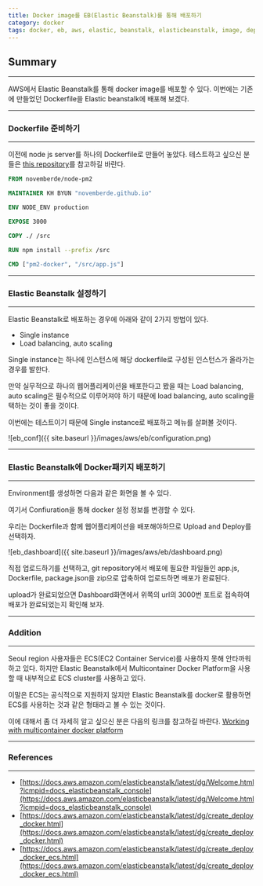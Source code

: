 ```yaml
---
title: Docker image를 EB(Elastic Beanstalk)를 통해 배포하기
category: docker
tags: docker, eb, aws, elastic, beanstalk, elasticbeanstalk, image, deploy
---
```


## Summary
---
 AWS에서 Elastic Beanstalk를 통해 docker image를 배포할 수 있다.
 이번에는 기존에 만들었던 Dockerfile을 Elastic beanstalk에 배포해 보겠다.

---
### Dockerfile 준비하기
---

이전에 node js server를 하나의 Dockerfile로 만들어 놓았다. 
테스트하고 싶으신 분들은 [this repository](https://bitbucket.org/kyuhyun/docker_node_server)를 참고하길 바란다.

```dockerfile
FROM novemberde/node-pm2

MAINTAINER KH BYUN "novemberde.github.io"

ENV NODE_ENV production

EXPOSE 3000

COPY ./ /src

RUN npm install --prefix /src

CMD ["pm2-docker", "/src/app.js"]
```

---
### Elastic Beanstalk 설정하기
---

Elastic Beanstalk로 배포하는 경우에 아래와 같이 2가지 방법이 있다. 
- Single instance
- Load balancing, auto scaling

Single instance는 하나에 인스턴스에 해당 dockerfile로 구성된 인스턴스가 올라가는 경우를 발한다.

만약 실무적으로 하나의 웹어플리케이션을 배포한다고 봤을 때는 Load balancing, auto scaling은
필수적으로 이루어져야 하기 때문에 load balancing, auto scaling을 택하는 것이 좋을 것이다.

이번에는 테스트이기 때문에 Single instance로 배포하고 메뉴를 살펴볼 것이다.

![eb_conf]({{ site.baseurl }}/images/aws/eb/configuration.png)


---
### Elastic Beanstalk에 Docker패키지 배포하기
---

Environment를 생성하면 다음과 같은 화면을 볼 수 있다.

여기서 Confiuration을 통해 docker 설정 정보를 변경할 수 있다.

우리는 Dockerfile과 함께 웹어플리케이션을 배포해야하므로 Upload and Deploy를 선택하자.

![eb_dashboard]({{ site.baseurl }}/images/aws/eb/dashboard.png)

직접 업로드하기를 선택하고, git repository에서 배포에 필요한 파일들인 
app.js, Dockerfile, package.json을 zip으로 압축하여 업로드하면 배포가 완료된다.

upload가 완료되었으면 Dashboard화면에서 위쪽의 url의 3000번 포트로 접속하여 배포가 완료되었는지 확인해 보자.

---
### Addition
---

 Seoul region 사용자들은 ECS(EC2 Container Service)를 사용하지 못해 안타까워하고 있다.
 하지만 Elastic Beanstalk에서 Multicontainer Docker Platform을 사용할 때
 내부적으로 ECS cluster를 사용하고 있다.

 이말은 ECS는 공식적으로 지원하지 않지만 Elastic Beanstalk를 docker로 활용하면
 ECS를 사용하는 것과 같은 형태라고 볼 수 있는 것이다.

 이에 대해서 좀 더 자세히 알고 싶으신 분은 다음의 링크를 참고하길 바란다.
 [Working with multicontainer docker platform](https://docs.aws.amazon.com/elasticbeanstalk/latest/dg/create_deploy_docker_ecs.html)

---
### References
---

- [https://docs.aws.amazon.com/elasticbeanstalk/latest/dg/Welcome.html?icmpid=docs_elasticbeanstalk_console](https://docs.aws.amazon.com/elasticbeanstalk/latest/dg/Welcome.html?icmpid=docs_elasticbeanstalk_console)
- [https://docs.aws.amazon.com/elasticbeanstalk/latest/dg/create_deploy_docker.html](https://docs.aws.amazon.com/elasticbeanstalk/latest/dg/create_deploy_docker.html)
- [https://docs.aws.amazon.com/elasticbeanstalk/latest/dg/create_deploy_docker_ecs.html](https://docs.aws.amazon.com/elasticbeanstalk/latest/dg/create_deploy_docker_ecs.html)